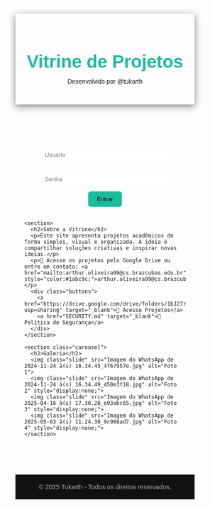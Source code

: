 <!DOCTYPE html>
<html lang="pt-BR">
<head>
  <meta charset="UTF-8" />
  <meta name="viewport" content="width=device-width, initial-scale=1.0" />
  <title>Vitrine de Projetos - Tukarth</title>
  <link href="https://fonts.googleapis.com/css2?family=Poppins:wght@300;500;700&display=swap" rel="stylesheet" />
  <style>
    * {
      margin: 0;
      padding: 0;
      box-sizing: border-box;
      font-family: 'Poppins', sans-serif;
    }

    body {
      background-color: #000;
      color: #fff;
      line-height: 1.6;
    }

    header {
      text-align: center;
      padding: 30px 10px;
      background: rgba(255,255,255,0.05);
      box-shadow: 0 4px 15px rgba(0,0,0,0.5);
    }

    header h1 {
      font-size: 2.5rem;
      color: #1abc9c;
    }

    main {
      max-width: 1000px;
      margin: 0 auto;
      padding: 30px 20px;
    }

    section {
      margin-bottom: 40px;
      padding: 25px;
      background: rgba(255,255,255,0.03);
      border-radius: 15px;
      backdrop-filter: blur(6px);
    }

    section h2 {
      font-size: 1.8rem;
      margin-bottom: 10px;
      color: #1abc9c;
    }

    .buttons a {
      display: inline-block;
      margin: 10px 10px 0 0;
      padding: 10px 20px;
      border-radius: 10px;
      background: #1abc9c;
      color: #000;
      text-decoration: none;
      transition: background 0.3s ease;
    }

    .buttons a:hover {
      background: #16a085;
    }

    .login-box {
      text-align: center;
      margin-bottom: 30px;
    }

    .login-box input {
      padding: 10px;
      margin: 10px;
      width: 80%;
      max-width: 300px;
      border-radius: 6px;
      border: none;
    }

    .login-box button {
      padding: 10px 20px;
      background: #1abc9c;
      color: #000;
      border: none;
      border-radius: 6px;
      cursor: pointer;
      transition: background 0.3s ease;
    }

    .login-box button:hover {
      background: #16a085;
    }

    .carousel {
      text-align: center;
    }

    .carousel img {
      width: 90%;
      max-width: 600px;
      border-radius: 12px;
      margin-bottom: 10px;
    }

    footer {
      text-align: center;
      padding: 20px;
      font-size: 0.9rem;
      color: #aaa;
      background-color: #111;
      margin-top: 40px;
    }
  </style>
</head>
<body>

  <header>
    <h1>Vitrine de Projetos</h1>
    <p>Desenvolvido por @tukarth</p>
  </header>

  <main>
    <div class="login-box">
      <form action="firebase-config.js" method="post">
        <input type="text" name="username" placeholder="Usuário" required>
        <input type="password" name="password" placeholder="Senha" required>
        <br>
        <button type="submit">Entrar</button>
      </form>
    </div>

    <section>
      <h2>Sobre a Vitrine</h2>
      <p>Este site apresenta projetos acadêmicos de forma simples, visual e organizada. A ideia é compartilhar soluções criativas e inspirar novas ideias.</p>
      <p>📁 Acesse os projetos pelo Google Drive ou entre em contato: <a href="mailto:arthur.oliveira99@cs.brazcubas.edu.br" style="color:#1abc9c;">arthur.oliveira99@cs.brazcubas.edu.br</a></p>
      <div class="buttons">
        <a href="https://drive.google.com/drive/folders/1bJ27rtxhDxfna8sEtnO4MQNsp3kygkso?usp=sharing" target="_blank">🔗 Acesso Projetos</a>
        <a href="SECURITY.md" target="_blank">🔐 Política de Segurança</a>
      </div>
    </section>

    <section class="carousel">
      <h2>Galeria</h2>
      <img class="slide" src="Imagem do WhatsApp de 2024-11-24 à(s) 16.34.45_4f67957e.jpg" alt="Foto 1">
      <img class="slide" src="Imagem do WhatsApp de 2024-11-24 à(s) 16.34.49_450e3f18.jpg" alt="Foto 2" style="display:none;">
      <img class="slide" src="Imagem do WhatsApp de 2025-04-16 à(s) 17.30.28_e93abc65.jpg" alt="Foto 3" style="display:none;">
      <img class="slide" src="Imagem do WhatsApp de 2025-05-03 à(s) 11.24.30_9c988ad7.jpg" alt="Foto 4" style="display:none;">
    </section>
  </main>

  <footer>
    &copy; 2025 Tukarth - Todos os direitos reservados.
  </footer>

  <script>
    const slides = document.querySelectorAll('.slide');
    let index = 0;

    function showSlide(i) {
      slides.forEach((slide, j) => {
        slide.style.display = i === j ? 'block' : 'none';
      });
    }

    setInterval(() => {
      index = (index + 1) % slides.length;
      showSlide(index);
    }, 3000);

    showSlide(index);
  </script>
</body>
</html>
